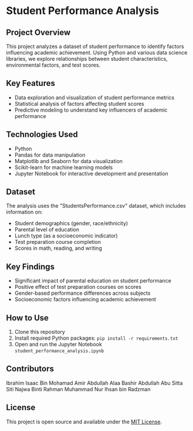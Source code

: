 # Student Performance Analysis

## Project Overview

This project analyzes a dataset of student performance to identify factors influencing academic achievement. Using Python and various data science libraries, we explore relationships between student characteristics, environmental factors, and test scores.

## Key Features

- Data exploration and visualization of student performance metrics
- Statistical analysis of factors affecting student scores
- Predictive modeling to understand key influencers of academic performance

## Technologies Used

- Python
- Pandas for data manipulation
- Matplotlib and Seaborn for data visualization
- Scikit-learn for machine learning models
- Jupyter Notebook for interactive development and presentation

## Dataset

The analysis uses the "StudentsPerformance.csv" dataset, which includes information on:
- Student demographics (gender, race/ethnicity)
- Parental level of education
- Lunch type (as a socioeconomic indicator)
- Test preparation course completion
- Scores in math, reading, and writing

## Key Findings

- Significant impact of parental education on student performance
- Positive effect of test preparation courses on scores
- Gender-based performance differences across subjects
- Socioeconomic factors influencing academic achievement

## How to Use

1. Clone this repository
2. Install required Python packages: `pip install -r requirements.txt`
3. Open and run the Jupyter Notebook `student_performance_analysis.ipynb`

## Contributors

Ibrahim Isaac Bin Mohamad Amir Abdullah
Alaa Bashir Abdullah Abu Sitta
Siti Najwa Binti Rahman
Muhammad Nur Ihsan bin Radzman


## License

This project is open source and available under the [MIT License](LICENSE).
